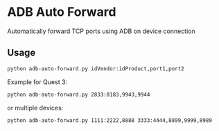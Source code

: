 # ADB Auto Forward

Automatically forward TCP ports using ADB on device connection

## Usage

```bash
python adb-auto-forward.py idVendor:idProduct,port1,port2
```

Example for Quest 3:

```bash
python adb-auto-forward.py 2833:0183,9943,9944
```

or multiple devices:
```bash
python adb-auto-forward.py 1111:2222,8888 3333:4444,8899,9999,8989
```